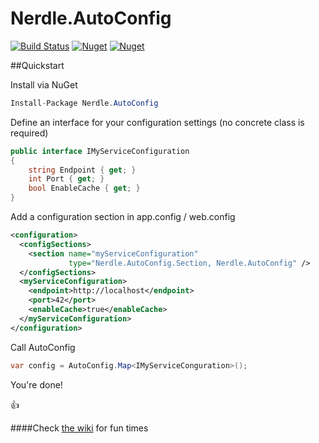# Nerdle.AutoConfig

[![Build Status](https://travis-ci.org/edpollitt/Nerdle.AutoConfig.svg?branch=master)](https://travis-ci.org/edpollitt/Nerdle.AutoConfig)
[![Nuget](https://img.shields.io/nuget/v/Nerdle.AutoConfig.svg)](https://www.nuget.org/packages/Nerdle.AutoConfig/)
[![Nuget](https://img.shields.io/nuget/dt/Nerdle.AutoConfig.svg)](https://www.nuget.org/packages/Nerdle.AutoConfig/)

##Quickstart

Install via NuGet
```csharp
Install-Package Nerdle.AutoConfig
```

Define an interface for your configuration settings (no concrete class is required)

```csharp
public interface IMyServiceConfiguration
{
    string Endpoint { get; }
    int Port { get; }
    bool EnableCache { get; }
}
```

Add a configuration section in app.config / web.config
```xml
<configuration>
  <configSections>
    <section name="myServiceConfiguration" 
             type="Nerdle.AutoConfig.Section, Nerdle.AutoConfig" />
  </configSections>
  <myServiceConfiguration>
    <endpoint>http://localhost</endpoint>
    <port>42</port>
    <enableCache>true</enableCache>
  </myServiceConfiguration>
</configuration>
```

Call AutoConfig

```csharp
var config = AutoConfig.Map<IMyServiceConguration>();
```

You're done!

:+1:

####Check [the wiki](https://github.com/edpollitt/Nerdle.AutoConfig/wiki) for fun times
